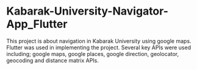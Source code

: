 # Kabarak-University-Navigator-App_Flutter
This project is about navigation in Kabarak University using google maps. Flutter was used in implementing the project. Several key APIs were used including; google maps, google places, google direction, geolocator, geocoding and distance matrix APIs.
